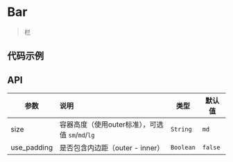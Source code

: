 # Bar

> 栏

## 代码示例

<test></test>

<script>
  import test from '@/pages/demo/Bar.vue';

  export default {
    components: {
      test
    }
  }
</script>

## API

| 参数 | 说明 | 类型 | 默认值 |
| ----|:-----| ---- | ---- |
| size | 容器高度（使用outer标准），可选值 `sm`/`md`/`lg` | `String` | `md` |
| use_padding | 是否包含内边距（outer - inner） | `Boolean` | `false` |

